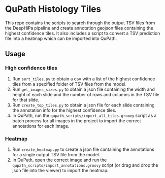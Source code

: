 # QuPath Histology Tiles

This repo contains the scripts to search through the output TSV files from the DeepHiPa pipeline and create annotation geojson files containing the highest confidence tiles.
It also includes a script to convert a TSV prediction file into a heatmap which can be imported into QuPath.

## Usage
### High confidence tiles
1. Run `sort_tiles.py` to obtain a csv with a list of the highest confidence tiles from a specified folder of TSV files from the model.
2. Run `get_images_sizes.py` to obtain a json file containing the width and height of each slide and the number of rows and columns in the TSV file for that slide.
3. Run `create_top_tiles.py` to obtain a json file for each slide containing the annotation info for the highest confidence tiles.
4. In QuPath, run the `qupath_scripts/import_all_tiles.groovy` script as a batch process for all images in the project to import the correct annotations for each image.

### Heatmap
1. Run `create_heatmap.py` to create a json file containing the annotations for a single output TSV file from the model.
2. In QuPath, open the correct image and run the `qupath_scripts/import_annotations.groovy` script (or drag and drop the json file into the viewer) to import the heatmap.
